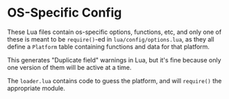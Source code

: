 # OS-Specific Config

These Lua files contain os-specific options, functions, etc, and only one of
these is meant to be `require()`-ed in `lua/config/options.lua`, as they all
define a `Platform` table containing functions and data for that platform.

This generates "Duplicate field" warnings in Lua, but it's fine because only
one version of them will be active at a time.

The `loader.lua` contains code to guess the platform, and will `require()` the
appropriate module.
